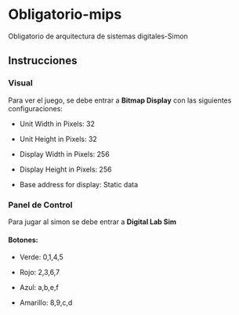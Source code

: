 # Obligatorio-mips
Obligatorio de arquitectura de sistemas digitales-Simon

## Instrucciones

### Visual

Para ver el juego, se debe entrar a **Bitmap Display** con las siguientes configuraciones:

* Unit Width in Pixels: 32

* Unit Height in Pixels: 32

* Display Width in Pixels: 256

* Display Height in Pixels: 256

* Base address for display: Static data

### Panel de Control

Para jugar al simon se debe entrar a **Digital Lab Sim**

#### Botones:

* Verde: 0,1,4,5

* Rojo: 2,3,6,7

* Azul: a,b,e,f

* Amarillo: 8,9,c,d

